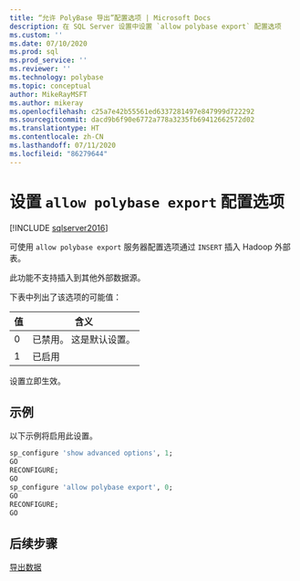 ```yaml
---
title: “允许 PolyBase 导出”配置选项 | Microsoft Docs
description: 在 SQL Server 设置中设置 `allow polybase export` 配置选项
ms.custom: ''
ms.date: 07/10/2020
ms.prod: sql
ms.prod_service: ''
ms.reviewer: ''
ms.technology: polybase
ms.topic: conceptual
author: MikeRayMSFT
ms.author: mikeray
ms.openlocfilehash: c25a7e42b55561ed6337281497e847999d722292
ms.sourcegitcommit: dacd9b6f90e6772a778a3235fb69412662572d02
ms.translationtype: HT
ms.contentlocale: zh-CN
ms.lasthandoff: 07/11/2020
ms.locfileid: "86279644"
---
```

# <a name="set-allow-polybase-export-configuration-option"></a>设置 `allow polybase export` 配置选项

[!INCLUDE [sqlserver2016](../../includes/applies-to-version/sqlserver2016.md)]

可使用 `allow polybase export` 服务器配置选项通过 `INSERT` 插入 Hadoop 外部表。 

此功能不支持插入到其他外部数据源。

 下表中列出了该选项的可能值： 

| 值 | 含义                                |
|-------|----------------------------------------|
| 0     | 已禁用。 这是默认设置。 |
| 1     | 已启用                                |


设置立即生效。

## <a name="example"></a>示例

以下示例将启用此设置。

```sql
sp_configure 'show advanced options', 1;
GO
RECONFIGURE;
GO
sp_configure 'allow polybase export', 0;
GO
RECONFIGURE;
GO
```

## <a name="next-steps"></a>后续步骤

 [导出数据](../../relational-databases/polybase/polybase-configure-hadoop.md#exporting-data)